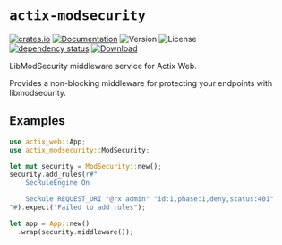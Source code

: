 # `actix-modsecurity`

<!-- prettier-ignore-start -->

[![crates.io](https://img.shields.io/crates/v/actix-modsecurity?label=latest)](https://crates.io/crates/actix-modsecurity)
[![Documentation](https://docs.rs/actix-modsecurity/badge.svg?version=0.1.2)](https://docs.rs/actix-modsecurity/0.1.2)
![Version](https://img.shields.io/badge/rustc-1.72+-ab6000.svg)
![License](https://img.shields.io/crates/l/actix-modsecurity.svg)
<br />
[![dependency status](https://deps.rs/crate/actix-modsecurity/0.1.2/status.svg)](https://deps.rs/crate/actix-modsecurity/0.1.2)
[![Download](https://img.shields.io/crates/d/actix-modsecurity.svg)](https://crates.io/crates/actix-modsecurity)

<!-- prettier-ignore-end -->

<!-- cargo-rdme start -->

LibModSecurity middleware service for Actix Web.

Provides a non-blocking middleware for protecting your endpoints with libmodsecurity.

## Examples

```rust
use actix_web::App;
use actix_modsecurity::ModSecurity;

let mut security = ModSecurity::new();
security.add_rules(r#"
    SecRuleEngine On

    SecRule REQUEST_URI "@rx admin" "id:1,phase:1,deny,status:401"
"#).expect("Failed to add rules");

let app = App::new()
  .wrap(security.middleware());
```

<!-- cargo-rdme end -->
